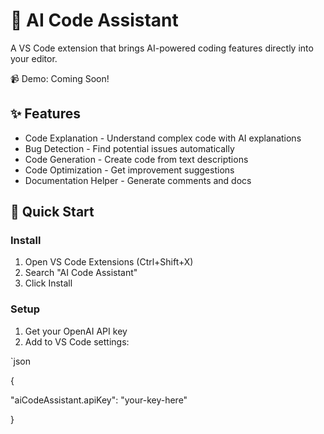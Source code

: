 # 🤖 AI Code Assistant

A VS Code extension that brings AI-powered coding features directly into your editor.

📹 Demo: Coming Soon!

## ✨ Features

- Code Explanation - Understand complex code with AI explanations
- Bug Detection - Find potential issues automatically
- Code Generation - Create code from text descriptions
- Code Optimization - Get improvement suggestions
- Documentation Helper - Generate comments and docs

## 🚀 Quick Start

### Install
1. Open VS Code Extensions (Ctrl+Shift+X)
2. Search "AI Code Assistant"
3. Click Install

### Setup
1. Get your OpenAI API key
2. Add to VS Code settings:

`json

{

  "aiCodeAssistant.apiKey": "your-key-here"
  
}
